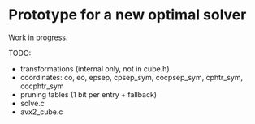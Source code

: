 # Prototype for a new optimal solver

Work in progress.

TODO:

* transformations (internal only, not in cube.h)
* coordinates: co, eo, epsep, cpsep_sym, cocpsep_sym, cphtr_sym, cocphtr_sym
* pruning tables (1 bit per entry + fallback)
* solve.c
* avx2_cube.c
